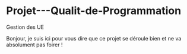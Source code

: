 # Projet---Qualit-de-Programmation
Gestion des UE

Bonjour, je suis ici pour vous dire que ce projet se déroule bien et ne va absolument pas foirer !

